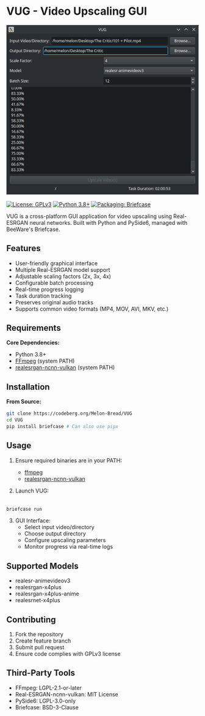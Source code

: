 # VUG - Video Upscaling GUI

![screenshot](screenshots/20250314-193112.png)

[![License: GPLv3](https://img.shields.io/badge/License-GPLv3-blue.svg)](https://www.gnu.org/licenses/gpl-3.0)
[![Python 3.8+](https://img.shields.io/badge/Python-3.8%2B-blue?logo=python&logoColor=white)](https://python.org)
[![Packaging: Briefcase](https://img.shields.io/badge/Packaging-Briefcase-ff69b4)](https://briefcase.readthedocs.io)

VUG is a cross-platform GUI application for video upscaling using Real-ESRGAN neural networks. Built with Python and PySide6, managed with BeeWare's Briefcase.

## Features

- User-friendly graphical interface
- Multiple Real-ESRGAN model support
- Adjustable scaling factors (2x, 3x, 4x)
- Configurable batch processing
- Real-time progress logging
- Task duration tracking
- Preserves original audio tracks
- Supports common video formats (MP4, MOV, AVI, MKV, etc.)

## Requirements

**Core Dependencies:**

- Python 3.8+
- [FFmpeg](https://ffmpeg.org/download.html) (system PATH)
- [realesrgan-ncnn-vulkan](https://github.com/xinntao/Real-ESRGAN-ncnn-vulkan) (system PATH)

## Installation

**From Source:**

```bash
git clone https://codeberg.org/Melon-Bread/VUG
cd VUG
pip install briefcase # Can also use pipx
```

## Usage

1. Ensure required binaries are in your PATH:
   - [ffmpeg](https://ffmpeg.org/download.html)
   - [realesrgan-ncnn-vulkan](https://github.com/xinntao/Real-ESRGAN-ncnn-vulkan)

2. Launch VUG:

```bash

briefcase run
```

3. GUI Interface:
   - Select input video/directory
   - Choose output directory
   - Configure upscaling parameters
   - Monitor progress via real-time logs

## Supported Models

- realesr-animevideov3
- realesrgan-x4plus
- realesrgan-x4plus-anime
- realesrnet-x4plus

## Contributing

1. Fork the repository  
2. Create feature branch  
3. Submit pull request  
4. Ensure code complies with GPLv3 license  

## Third-Party Tools

- FFmpeg: LGPL-2.1-or-later  
- Real-ESRGAN-ncnn-vulkan: MIT License  
- PySide6: LGPL-3.0-only  
- Briefcase: BSD-3-Clause  

